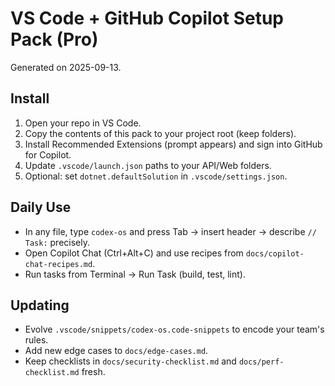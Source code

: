 # VS Code + GitHub Copilot Setup Pack (Pro)
Generated on 2025-09-13.

## Install
1. Open your repo in VS Code.
2. Copy the contents of this pack to your project root (keep folders).
3. Install Recommended Extensions (prompt appears) and sign into GitHub for Copilot.
4. Update `.vscode/launch.json` paths to your API/Web folders.
5. Optional: set `dotnet.defaultSolution` in `.vscode/settings.json`.

## Daily Use
- In any file, type `codex-os` and press Tab -> insert header -> describe `// Task:` precisely.
- Open Copilot Chat (Ctrl+Alt+C) and use recipes from `docs/copilot-chat-recipes.md`.
- Run tasks from Terminal -> Run Task (build, test, lint).

## Updating
- Evolve `.vscode/snippets/codex-os.code-snippets` to encode your team's rules.
- Add new edge cases to `docs/edge-cases.md`.
- Keep checklists in `docs/security-checklist.md` and `docs/perf-checklist.md` fresh.
